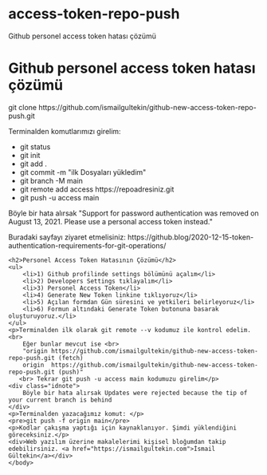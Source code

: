# access-token-repo-push
Github personel access token hatası çözümü

<html>
    <head>
        <title>Github personel access token hatası çözümü</title>
    </head>
    <body>
        <h1>Github personel access token hatası çözümü</h1>
        <p> git clone https://github.com/ismailgultekin/github-new-access-token-repo-push.git <br></p>
    <p>Terminalden komutlarımızı girelim:</p>
    <ul>
        <li>git status</li>
        <li>git init</li>
        <li>git add .</li>
        <li>git commit -m "ilk Dosyaları yükledim"</li>
        <li>git branch -M main</li>
        <li>git remote add access https://repoadresiniz.git</li>
        <li>git push -u access main</li>
    </ul>
    <div class="idnote">Böyle bir hata alırsak "Support for password authentication was removed on August 13, 2021. Please use a personal access token instead."</div>
    <p>Buradaki sayfayı ziyaret etmelisiniz: https://github.blog/2020-12-15-token-authentication-requirements-for-git-operations/</p>
    
    <h2>Personel Access Token Hatasının Çözümü</h2>
    <ul>
        <li>1) Github profilinde settings bölümünü açalım</li>
        <li>2) Developers Settings tıklayalım</li>
        <li>3) Personel Access Token</li>
        <li>4) Generate New Token linkine tıklıyoruz</li>
        <li>5) Açılan formdan Gün süresini ve yetkileri belirleyoruz</li>
        <li>6) Formun altındaki Generate Token butonuna basarak oluşturuyoruz.</li>
    </ul>
    <p>Terminalden ilk olarak git remote --v kodumuz ile kontrol edelim. <br>
        Eğer bunlar mevcut ise <br>
        "origin	https://github.com/ismailgultekin/github-new-access-token-repo-push.git (fetch)
        origin	https://github.com/ismailgultekin/github-new-access-token-repo-push.git (push)"
       <br> Tekrar git push -u access main kodumuzu girelim</p>
    <div class="idnote">
        Böyle bir hata alırsak Updates were rejected because the tip of your current branch is behind
    </div>   
    <p>Terminalden yazacağımız komut: </p>
    <pre>git push -f origin main</pre>
    <p>Kodlar çakışma yaptığı için kaynaklanıyor. Şimdi yüklendiğini göreceksiniz.</p>
    <div>Web yazılım üzerine makalelerimi kişisel bloğumdan takip edebilirsiniz. <a href="https://ismailgultekin.com">İsmail Gültekin</a></div>
    </body>
</html>